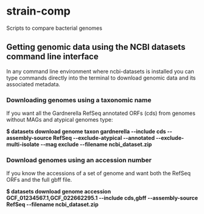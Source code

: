 # strain-comp
Scripts to compare bacterial genomes

## Getting genomic data using the NCBI datasets command line interface
In any command line environment where ncbi-datasets is installed you can type commands directly into the terminal to download genomic data and its associated metadata.

### Downloading genomes using a taxonomic name

If you want all the Gardnerella RefSeq annotated ORFs (cds) from genomes without MAGs and atypical genomes type:

  **$ datasets download genome taxon gardnerella --include cds --assembly-source RefSeq --exclude-atypical --annotated --exclude-multi-isolate --mag exclude --filename ncbi_dataset.zip**


### Download genomes using an accession number

If you know the accessions of a set of genome and want both the RefSeq ORFs and the full gbff file.

  **$ datasets download genome accession GCF_01234567.1,GCF_022662295.1 **--include cds,gbff** --assembly-source RefSeq --filename ncbi_dataset.zip**

